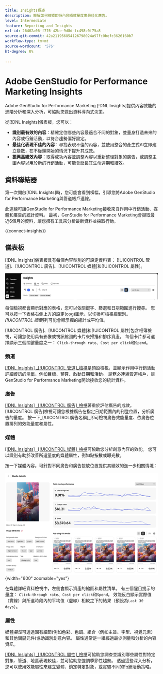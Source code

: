```yaml
---
title: Insights概述
description: 瞭解如何根據即時內容績效量度來最佳化廣告。
level: Intermediate
feature: Reporting and Insights
exl-id: 26402a06-f776-42be-9d8d-fc498c0f75a8
source-git-commit: 42a211956854126798024a97fc0befc3626160b7
workflow-type: tm+mt
source-wordcount: '576'
ht-degree: 0%

---
```


# Adobe GenStudio for Performance Marketing Insights

Adobe GenStudio for Performance Marketing [!DNL Insights]提供內容效能的進階分析和深入分析，可協助您做出資料導向式決策。

從[!DNL Insights]儀表板，您可以：

- **識別最有效的內容**：精確定位哪些內容最適合不同的對象，並量身打造未來的內容或行銷活動，以符合趨勢偏好設定。
- **最佳化表現不佳的內容**：尋找表現不佳的內容，並使用整合的產生式AI立即建立變數，在不從頭開始的情況下提升其成效。
- **振興高績效內容**：取得成功內容並調整內容以重新整理對象的廣告，或調整主圖內容以用於新的行銷活動，可能會延長其生命週期和績效。

## 資料聯結器

第一次開啟[!DNL Insights]時，您可能會看到橫幅，引導您將Adobe GenStudio for Performance Marketing與管道帳戶連線。

此連線可讓GenStudio for Performance Marketing接收來自作用中行銷活動、媒體和廣告的統計資料。 最初，GenStudio for Performance Marketing會擷取最近6個月的資料，讓您擁有工具來分析最新資料並採取行動。

{{connect-insights}}

## 儀表板

[!DNL Insights]儀表板具有每個內容型別的可設定資料表： [!UICONTROL 管道]、[!UICONTROL 廣告]、[!UICONTROL 媒體]和[!UICONTROL 屬性]。

![[!DNL Insights]儀表板](/help/assets/insights-dashboard.png)

每個檢視都會顯示對應的表格，您可以依關鍵字、篩選和日期範圍進行搜尋。 您可以按一下表格右側上方的設定(cog)圖示，以切換可檢視欄型別。 _[!UICONTROL 摘要]_&#x200B;列可能會顯示欄的總計或平均值。

[!UICONTROL 廣告]、[!UICONTROL 媒體]和[!UICONTROL 屬性]包含相簿檢視，可讓您使用具有影像或視訊縮圖的卡片來掃描和排序資產。 每個卡片都可選擇顯示三個關鍵量度之一： `Click-through rate`、`Cost per click`和`Spend`。

### 頻道

[[!DNL Insights] _[!UICONTROL 管道&#x200B;]_檢視](channels.md)是預設檢視，並顯示作用中行銷活動詳細資訊的清單，例如目標、預算、啟動日期和活動。 請務必[連線管道帳戶](/help/user-guide/connectors/connect-channel.md)，讓GenStudio for Performance Marketing開始接收您的統計資料。

### 廣告

[[!DNL Insights] _[!UICONTROL 廣告&#x200B;]_檢視](ads.md)著重於評估廣告的成效。 [!UICONTROL 廣告]檢視可讓您根據廣告在指定日期範圍內的刊登位置，分析廣告的量度。 按一下_[!UICONTROL &#x200B;廣告名稱&#x200B;]_即可檢視廣告效能量度、依廣告位置排列的效能量度和屬性。

### 媒體

[[!DNL Insights] _[!UICONTROL 媒體&#x200B;]_檢視](media.md)可協助您分析創意內容的效能。 您可以識別有助於改善所選量度的媒體屬性，例如點按數或曝光數。

按一下媒體內容，可針對不同廣告和廣告投放位置提供其績效的進一步相關情境：

![媒體詳細資料](/help/assets/insights-media-details.png){width="600" zoomable="yes"}

在媒體詳細資料檢視中，左側會顯示資產的縮圖和屬性清單。 有三個醒目提示的量度： `Click-through rate`、`Cost per click`和`Spend`。 效能反白顯示實際值（實線）與所選時段內的平均值（虛線）相較之下的結果（預設為`Last 30 days`）。

### 屬性

媒體&#x200B;_屬性_&#x200B;可透過固有細節(例如色彩、色調、組合（例如主旨、字型、視覺元素）和其他關鍵元件)協助識別創意內容。 屬性通常是一組經過最少測量和分析的內容資訊。

[[!DNL Insights] _[!UICONTROL 屬性&#x200B;]_檢視](attributes.md)可協助您調查並識別哪些屬性對特定對象、管道、地區表現較佳，並可協助您強調季節性趨勢。 透過這些深入分析，您可以使用效能屬性來建立變體、鎖定特定對象，或實驗不同的行銷活動策略。
